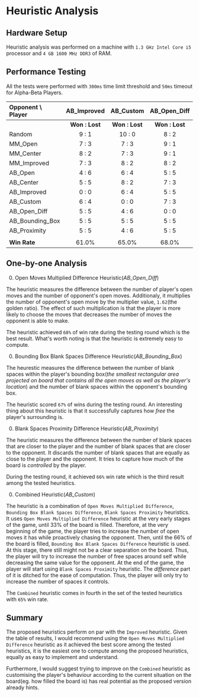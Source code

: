 # Heuristic Analysis

## Hardware Setup

Heuristic analysis was performed on a machine with `1.3 GHz Intel Core i5` processor and `4 GB 1600 MHz DDR3` of RAM.

## Performance Testing

All the tests were performed with `300ms` time limit threshold and `50ms` timeout for Alpha-Beta Players.

| Opponent \ Player | AB_Improved | AB_Custom | AB_Open_Diff | AB_Bounding_Box | AB_Proximity |
| :--- | :---: | :---: | :---: | :---: | :---: |
| | **Won : Lost** | **Won : Lost** | **Won : Lost** | **Won : Lost** | **Won : Lost** |
| Random | 9 : 1 | 10 : 0 | 8 : 2 | 9 : 1 | 10 : 0 |     
| MM_Open | 7 : 3 | 7 : 3 | 9 : 1 | 9 : 1 | 8 : 2 |     
| MM_Center | 8 : 2 | 7 : 3 | 9 : 1 | 9 : 1 | 8 : 2 |     
| MM_Improved | 7 : 3 | 8 : 2 | 8 : 2 | 7 : 3 | 6 : 4 |     
| AB_Open | 4 : 6 | 6 : 4 | 5 : 5 | 6 : 4 | 5 : 5 |     
| AB_Center | 5 : 5 | 8 : 2 | 7 : 3 | 6 : 4 | 9 : 1 |     
| AB_Improved | 0 : 0 | 6 : 4 | 5 : 5 | 5 : 5 | 5 : 5 |     
| AB_Custom | 6 : 4 | 0 : 0 | 7 : 3 | 5 : 5 | 6 : 4 |     
| AB_Open_Diff | 5 : 5 | 4 : 6 | 0 : 0 | 5 : 5 | 3 : 7 |     
| AB_Bounding_Box | 5 : 5 | 5 : 5 | 5 : 5 | 0 : 0 | 6 : 4 |     
| AB_Proximity | 5 : 5 | 4 : 6 | 5 : 5 | 6 : 4 | 0 : 0 |
| | | | | | |
| **Win Rate** | 61.0% | 65.0% | 68.0% | 67.0% | 66.0% |

## One-by-one Analysis

0. Open Moves Multiplied Difference Heuristic(*AB_Open_Diff*)

  The heuristic measures the difference between the number of player's open moves and the number of opponent's open moves. Additionaly, it multiplies the number of opponent's open move by the multiplier value, `1.62`(the golden ratio). The effect of such multiplication is that the player is more likely to choose the moves that decreases the number of moves the opponent is able to make.

  The heuristic achieved `68%` of win rate during the testing round which is the best result. What's worth noting is that the heuristic is extremely easy to compute.

0. Bounding Box Blank Spaces Difference Heuristic(*AB_Bounding_Box*)

  The heurestic measures the difference between the number of blank spaces within the player's bounding box(*the smallest rectangular area projected on board that contains all the open moves as well as the player's location*) and the number of blank spaces within the opponent's bounding box.

  The heuristic scored `67%` of wins during the testing round. An interesting thing about this heuristic is that it successfully captures how *free* the player's surrounding is.

0. Blank Spaces Proximity Difference Heuristic(*AB_Proximity*)

  The heuristic measures the difference between the number of blank spaces that are closer to the player and the number of blank spaces that are closer to the opponent. It discards the number of blank spaces that are equally as close to the player and the opponent. It tries to capture how much of the board is *controlled* by the player.

  During the testing round, it achieved `66%` win rate which is the third result among the tested heuristics.

0. Combined Heuristic(*AB_Custom*)

  The heuristic is a combination of `Open Moves Multiplied Difference`, `Bounding Box Blank Spaces Difference`, `Blank Spaces Proximity` heuristics. It uses `Open Moves Multiplied Difference` heuristic at the very early stages of the game, until 33% of the board is filled. Therefore, at the very beginning of the game, the player tries to increase the number of open moves it has while proactively chasing the opponent. Then, until the 66% of the board is filled, `Bounding Box Blank Spaces Difference` heuristic is used. At this stage, there still might not be a clear separation on the board. Thus, the player will try to increase the number of free spaces around self while decreasing the same value for the opponent. At the end of the game, the player will start using `Blank Spaces Proximity` heuristic. The *difference* part of it is ditched for the ease of computation. Thus, the player will only try to increase the number of spaces it controls.

  The `Combined` heuristic comes in fourth in the set of the tested heuristics with `65%` win rate.

## Summary

The proposed heuristics perform on par with the `Improved` heuristic. Given the table of results, I would recommend using the `Open Moves Multiplied Difference` heuristic as it achieved the best score among the tested heuristics, it is the easiest one to compute among the proposed heuristics, equally as easy to implement and understand.

Furthermore, I would suggest trying to improve on the `Combined` heuristic as customising the player's behaviour according to the current situation on the board(eg. how filled the board is) has real potential as the proposed version already hints.

